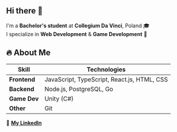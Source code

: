 ## Hi there 👋

I'm a **Bachelor's student** at **Collegium Da Vinci**, Poland 🎓  
I specialize in **Web Development** & **Game Development** 🚀  

## 🔥 About Me  

| Skill        | Technologies |
|-------------|-------------|
| **Frontend**  | JavaScript, TypeScript, React.js, HTML, CSS |
| **Backend**   | Node.js, PostgreSQL, Go |
| **Game Dev**  | Unity (C#) |
| **Other**     | Git |

🔗 **[My LinkedIn](https://www.linkedin.com/in/%D0%B3%D0%B5%D0%BE%D1%80%D0%B3%D0%B8%D0%B9-%D0%BF%D0%B0%D1%80%D1%84%D0%B5%D0%BD%D1%87%D0%B8%D0%BA-ba94982a3/?locale=en_US)**

